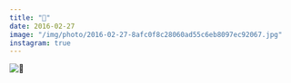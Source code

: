 ```yaml
---
title: "🌲"
date: 2016-02-27
image: "/img/photo/2016-02-27-8afc0f8c28060ad55c6eb8097ec92067.jpg"
instagram: true
---
```


![🌲](/img/photo/2016-02-27-8afc0f8c28060ad55c6eb8097ec92067.jpg)
